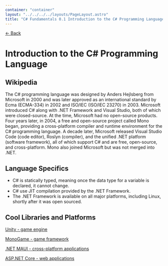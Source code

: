```yaml
---
container: "container"
layout: "../../../../layouts/PageLayout.astro"
title: "C# Fundamentals 0.1 Introduction to the C# Programming Language"
---
```


[← Back](/courses/c-sharp-fundamentals/)

# Introduction to the C# Programming Language

## Wikipedia

The C# programming language was designed by Anders Hejlsberg from Microsoft in 2000 and was later approved as an international standard by Ecma (ECMA-334) in 2002 and ISO/IEC (ISO/IEC 23270) in 2003. Microsoft introduced C# along with .NET Framework and Visual Studio, both of which were closed-source. At the time, Microsoft had no open-source products. Four years later, in 2004, a free and open-source project called Mono began, providing a cross-platform compiler and runtime environment for the C# programming language. A decade later, Microsoft released Visual Studio Code (code editor), Roslyn (compiler), and the unified .NET platform (software framework), all of which support C# and are free, open-source, and cross-platform. Mono also joined Microsoft but was not merged into .NET.

## Language Specifics

- C# is statically typed, meaning once the data type for a variable is declared, it cannot change.
- C# use JIT compilation provided by the .NET Framework.
- The .NET Framework is available on all major platforms, including Linux, shortly after it was open sourced.

## Cool Libraries and Platforms

<a href="https://unity.com/" target="_blank">Unity - game engine</a>

<a href="https://www.monogame.net/" target="_blank">MonoGame - game framework </a>

<a href="https://dotnet.microsoft.com/en-us/apps/maui" target="_blank">.NET MAUI - cross-platform applications</a>

<a href="https://dotnet.microsoft.com/en-us/learn/aspnet/what-is-aspnet-core" target="_blank">ASP.NET Core - web applications</a>
